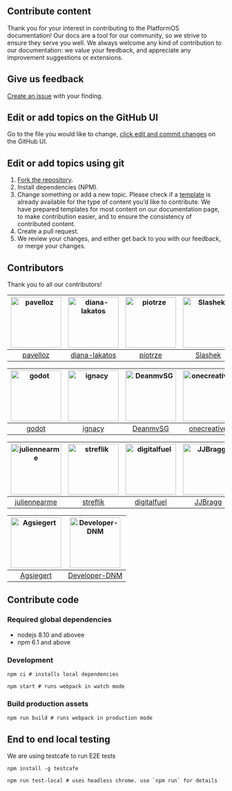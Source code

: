 ## Contribute content

Thank you for your interest in contributing to the PlatformOS documentation! Our docs are a tool for our community, so we strive to ensure they serve you well. We always welcome any kind of contribution to our documentation: we value your feedback, and appreciate any improvement suggestions or extensions.

## Give us feedback

[Create an issue](https://guides.github.com/features/issues/) with your finding.

## Edit or add topics on the GitHub UI

Go to the file you would like to change, [click edit and commit changes](https://help.github.com/articles/editing-files-in-your-repository/) on the GitHub UI.

## Edit or add topics using git

1. [Fork the repository](https://guides.github.com/activities/forking/).
2. Install dependencies (NPM).
3. Change something or add a new topic. Please check if a [template](/tree/master/marketplace_builder/views/pages/doc-templates) is already available for the type of content you’d like to contribute. We have prepared templates for most content on our documentation page, to make contribution easier, and to ensure the consistency of contributed content.
4. Create a pull request.
5. We review your changes, and either get back to you with our feedback, or merge your changes.

## Contributors

Thank you to all our contributors!

| [<img alt="pavelloz" src="https://avatars1.githubusercontent.com/u/546845?v=4&s=117" width="117">](https://github.com/pavelloz) | [<img alt="diana-lakatos" src="https://avatars0.githubusercontent.com/u/4191691?v=4&s=117" width="117">](https://github.com/diana-lakatos) | [<img alt="piotrze" src="https://avatars0.githubusercontent.com/u/96238?v=4&s=117" width="117">](https://github.com/piotrze) | [<img alt="Slashek" src="https://avatars3.githubusercontent.com/u/30107?v=4&s=117" width="117">](https://github.com/Slashek) | [<img alt="lemingos" src="https://avatars0.githubusercontent.com/u/95296?v=4&s=117" width="117">](https://github.com/lemingos) | [<img alt="kv109" src="https://avatars3.githubusercontent.com/u/399968?v=4&s=117" width="117">](https://github.com/kv109) |
| :-----------------------------------------------------------------------------------------------------------------------------: | :----------------------------------------------------------------------------------------------------------------------------------------: | :--------------------------------------------------------------------------------------------------------------------------: | :--------------------------------------------------------------------------------------------------------------------------: | :----------------------------------------------------------------------------------------------------------------------------: | :-----------------------------------------------------------------------------------------------------------------------: |
|                                             [pavelloz](https://github.com/pavelloz)                                             |                                             [diana-lakatos](https://github.com/diana-lakatos)                                              |                                            [piotrze](https://github.com/piotrze)                                             |                                            [Slashek](https://github.com/Slashek)                                             |                                            [lemingos](https://github.com/lemingos)                                             |                                             [kv109](https://github.com/kv109)                                             |

| [<img alt="godot" src="https://avatars0.githubusercontent.com/u/150861?v=4&s=117" width="117">](https://github.com/godot) | [<img alt="ignacy" src="https://avatars2.githubusercontent.com/u/25693?v=4&s=117" width="117">](https://github.com/ignacy) | [<img alt="DeanmvSG" src="https://avatars1.githubusercontent.com/u/15265711?v=4&s=117" width="117">](https://github.com/DeanmvSG) | [<img alt="onecreative" src="https://avatars0.githubusercontent.com/u/3567277?v=4&s=117" width="117">](https://github.com/onecreative) | [<img alt="chrisdanek" src="https://avatars1.githubusercontent.com/u/1758834?v=4&s=117" width="117">](https://github.com/chrisdanek) | [<img alt="kubaugustyn" src="https://avatars1.githubusercontent.com/u/1313115?v=4&s=117" width="117">](https://github.com/kubaugustyn) |
| :-----------------------------------------------------------------------------------------------------------------------: | :------------------------------------------------------------------------------------------------------------------------: | :-------------------------------------------------------------------------------------------------------------------------------: | :------------------------------------------------------------------------------------------------------------------------------------: | :----------------------------------------------------------------------------------------------------------------------------------: | :------------------------------------------------------------------------------------------------------------------------------------: |
|                                             [godot](https://github.com/godot)                                             |                                            [ignacy](https://github.com/ignacy)                                             |                                              [DeanmvSG](https://github.com/DeanmvSG)                                              |                                             [onecreative](https://github.com/onecreative)                                              |                                             [chrisdanek](https://github.com/chrisdanek)                                              |                                             [kubaugustyn](https://github.com/kubaugustyn)                                              |

| [<img alt="juliennearme" src="https://avatars1.githubusercontent.com/u/12803644?v=4&s=117" width="117">](https://github.com/juliennearme) | [<img alt="streflik" src="https://avatars2.githubusercontent.com/u/87532?v=4&s=117" width="117">](https://github.com/streflik) | [<img alt="digitalfuel" src="https://avatars3.githubusercontent.com/u/10215670?v=4&s=117" width="117">](https://github.com/digitalfuel) | [<img alt="JJBragg" src="https://avatars1.githubusercontent.com/u/31246057?v=4&s=117" width="117">](https://github.com/JJBragg) | [<img alt="mjaneczek" src="https://avatars3.githubusercontent.com/u/3797771?v=4&s=117" width="117">](https://github.com/mjaneczek) | [<img alt="andrei" src="https://avatars2.githubusercontent.com/u/7224?v=4&s=117" width="117">](https://github.com/andrei) |
| :---------------------------------------------------------------------------------------------------------------------------------------: | :----------------------------------------------------------------------------------------------------------------------------: | :-------------------------------------------------------------------------------------------------------------------------------------: | :-----------------------------------------------------------------------------------------------------------------------------: | :--------------------------------------------------------------------------------------------------------------------------------: | :-----------------------------------------------------------------------------------------------------------------------: |
|                                              [juliennearme](https://github.com/juliennearme)                                              |                                            [streflik](https://github.com/streflik)                                             |                                              [digitalfuel](https://github.com/digitalfuel)                                              |                                              [JJBragg](https://github.com/JJBragg)                                              |                                             [mjaneczek](https://github.com/mjaneczek)                                              |                                            [andrei](https://github.com/andrei)                                            |

| [<img alt="Agsiegert" src="https://avatars1.githubusercontent.com/u/4143205?v=4&s=117" width="117">](https://github.com/Agsiegert) | [<img alt="Developer-DNM" src="https://avatars1.githubusercontent.com/u/1714812?v=4&s=117" width="117">](https://github.com/Developer-DNM) |
| :--------------------------------------------------------------------------------------------------------------------------------: | :----------------------------------------------------------------------------------------------------------------------------------------: |
|                                             [Agsiegert](https://github.com/Agsiegert)                                              |                                             [Developer-DNM](https://github.com/Developer-DNM)                                              |

<!--
  How to update this list?

  npm i -g github-contributors-list

  githubcontrib --owner mdyd-dev --repo nearme-documentation --cols 6 --showlogin --sortOrder desc
-->

## Contribute code

### Required global dependencies

- nodejs 8.10 and abovee
- npm 6.1 and above

### Development

    npm ci # installs local dependencies

    npm start # runs webpack in watch mode

### Build production assets

    npm run build # runs webpack in production mode

## End to end local testing

We are using testcafe to run E2E tests

    npm install -g testcafe

    npm run test-local # uses headless chrome. use `npm run` for details
